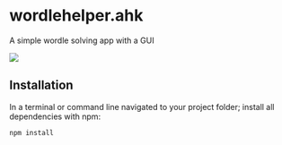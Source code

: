 # wordlehelper.ahk
A simple wordle solving app with a GUI

<img src="https://github.com/Chunjee/ppa-wordleboost/blob/master/preview.png"/>

## Installation

In a terminal or command line navigated to your project folder; install all dependencies with npm:
```bash
npm install
```
